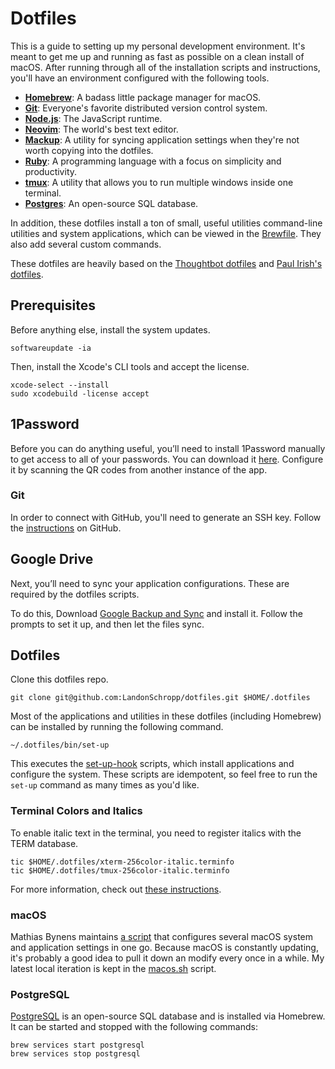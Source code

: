 # Dotfiles

This is a guide to setting up my personal development environment. It's meant to get me up and
running as fast as possible on a clean install of macOS. After running through all of the
installation scripts and instructions, you'll have an environment configured with the following
tools.

* **[Homebrew](http://mxcl.github.com/homebrew/)**: A badass little package manager for macOS.
* **[Git](https://git-scm.com/)**: Everyone's favorite distributed version control system.
* **[Node.js](https://nodejs.org/en/)**: The JavaScript runtime.
* **[Neovim](https://neovim.io/)**: The world's best text editor.
* **[Mackup](https://github.com/lra/mackup)**: A utility for syncing application settings when
  they're not worth copying into the dotfiles.
* **[Ruby](https://www.ruby-lang.org/en/)**: A programming language with a focus on simplicity and
  productivity.
* **[tmux](https://tmux.github.io/)**: A utility that allows you to run multiple windows inside one
  terminal.
* **[Postgres](http://www.postgresql.org/)**: An open-source SQL database.

In addition, these dotfiles install a ton of small, useful utilities command-line utilities and
system applications, which can be viewed in the [Brewfile](Brewfile). They also add several custom
commands.

These dotfiles are heavily based on the
[Thoughtbot dotfiles](https://github.com/thoughtbot/dotfiles) and
[Paul Irish's dotfiles](https://github.com/paulirish/dotfiles).

## Prerequisites

Before anything else, install the system updates.

``` shell
softwareupdate -ia
```

Then, install the Xcode's CLI tools and accept the license.

``` shell
xcode-select --install
sudo xcodebuild -license accept
```

## 1Password

Before you can do anything useful, you’ll need to install 1Password manually to get access to all of
your passwords. You can download it [here](https://1password.com/downloads/mac/). Configure it by
scanning the QR codes from another instance of the app.

### Git

In order to connect with GitHub, you'll need to generate an SSH key. Follow the
[instructions](https://help.github.com/articles/generating-an-ssh-key/) on GitHub.

## Google Drive

Next, you’ll need to sync your application configurations. These are required by the dotfiles
scripts.

To do this, Download [Google Backup and Sync](https://www.google.com/drive/download/) and install
it. Follow the prompts to set it up, and then let the files sync.

## Dotfiles

Clone this dotfiles repo.

``` shell
git clone git@github.com:LandonSchropp/dotfiles.git $HOME/.dotfiles
```

Most of the applications and utilities in these dotfiles (including Homebrew) can be installed by
running the following command.

``` shell
~/.dotfiles/bin/set-up
```

This executes the [set-up-hook](bin/set-up-hooks) scripts, which install applications and configure
the system. These scripts are idempotent, so feel free to run the `set-up` command as many times as
you'd like.

### Terminal Colors and Italics

To enable italic text in the terminal, you need to register italics with the TERM database.

``` shell
tic $HOME/.dotfiles/xterm-256color-italic.terminfo
tic $HOME/.dotfiles/tmux-256color-italic.terminfo
```

For more information, check out
[these instructions](https://sunaku.github.io/tmux-24bit-color.html#usage).

### macOS

Mathias Bynens maintains [a script](https://mths.be/osx) that configures several macOS system and
application settings in one go. Because macOS is constantly updating, it's probably a good idea to
pull it down an modify every once in a while. My latest local iteration is kept in the
[macos.sh](macos.sh) script.

### PostgreSQL

[PostgreSQL](http://www.postgresql.org/) is an open-source SQL database and is installed via
Homebrew. It can be started and stopped with the following commands:

``` shell
brew services start postgresql
brew services stop postgresql
```
